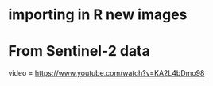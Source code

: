 # importing in R new images

# From Sentinel-2 data
video = https://www.youtube.com/watch?v=KA2L4bDmo98
